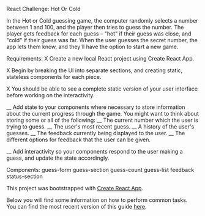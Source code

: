 React Challenge: Hot Or Cold

In the Hot or Cold guessing game, the computer randomly selects a number between 1 and 100, and the player then tries to guess the number. The player gets feedback for each guess – "hot" if their guess was close, and "cold" if their guess was far. When the user guesses the secret number, the app lets them know, and they'll have the option to start a new game.



Requirements:
X  Create a new local React project using Create React App.

X  Begin by breaking the UI into separate sections, and creating static, stateless components for each piece.

X  You should be able to see a complete static version of your user interface before working on the interactivity.

__  Add state to your components where necessary to store   information about the current progress through the game.
    You might want to think about storing some or all of the following:
__      The current number which the user is trying to guess.
__      The user's most recent guess.
__      A history of the user's guesses.
__      The feedback currently being displayed to the user.
__      The different options for feedback that the user can be given.

__  Add interactivity so your components respond to the user making a guess, and update the state accordingly.



Components:
  guess-form
  guess-section
  guess-count
  guess-list
  feedback
  status-section




This project was bootstrapped with [Create React App](https://github.com/facebookincubator/create-react-app).

Below you will find some information on how to perform common tasks.<br>
You can find the most recent version of this guide [here](https://github.com/facebookincubator/create-react-app/blob/master/packages/react-scripts/template/README.md).
